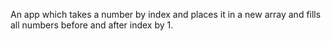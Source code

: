 An app which takes a number by index and places it in a new array and fills all numbers before and after index by 1.
